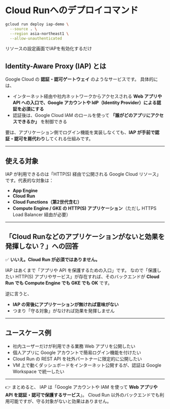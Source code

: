 # Cloud Runへのデプロイコマンド

```bash
gcloud run deploy iap-demo \
  --source . \
  --region asia-northeast1 \
  --allow-unauthenticated
```

リソースの設定画面でIAPを有効化するだけ

## Identity-Aware Proxy (IAP) とは

Google Cloud の **認証・認可ゲートウェイ** のようなサービスです。
具体的には、

* インターネット経由や社内ネットワークからアクセスされる **Web アプリや API への入口で、Google アカウントや IdP（Identity Provider）による認証を必須にする**
* 認証後は、Google Cloud IAM のロールを使って **「誰がどのアプリにアクセスできるか」** を制御できる

要は、アプリケーション側でログイン機能を実装しなくても、**IAP が手前で認証・認可を肩代わり**してくれる仕組みです。

---

## 使える対象

IAP が利用できるのは「HTTP(S) 経由で公開される Google Cloud リソース」です。代表的な対象は：

* **App Engine**
* **Cloud Run**
* **Cloud Functions（第2世代含む）**
* **Compute Engine / GKE の HTTP(S) アプリケーション**（ただし HTTPS Load Balancer 経由が必要）

---

## 「Cloud Runなどのアプリケーションがないと効果を発揮しない？」への回答

✅ **いいえ。Cloud Run が必須ではありません。**

IAP はあくまで「アプリや API を保護するための入口」です。
なので「保護したい HTTP(S) アプリやサービス」が存在すれば、そのバックエンドが **Cloud Run でも Compute Engine でも GKE でも OK** です。

逆に言うと、

* **IAP の背後にアプリケーションが無ければ意味がない**
* つまり「守る対象」がなければ効果を発揮しません

---

## ユースケース例

* 社内ユーザーだけが利用できる業務 Web アプリを公開したい
* 個人アプリに Google アカウントで簡易ログイン機能を付けたい
* Cloud Run の REST API を社外パートナーに限定的に公開したい
* VM 上で動くダッシュボードをインターネット公開するが、認証は Google Workspace で統一したい

---

👉 まとめると、
IAP は「Google アカウントや IAM を使って **Web アプリや API を認証・認可で保護するサービス**」。
Cloud Run 以外のバックエンドでも利用可能ですが、守る対象がないと効果はありません。
